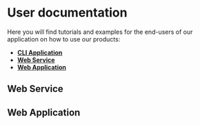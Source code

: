 # User documentation

Here you will find tutorials and examples for the end-users of our application on how to 
use our products:
- **[CLI Application](user_cli.md)**
- **[Web Service](#section-WebService)**
- **[Web Application](#section-WebApp)**

## Web Service
<a id="section-WebService"></a>

## Web Application 
<a id="section-WebApp"></a>